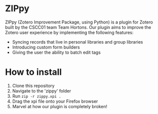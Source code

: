 # ZIPpy
ZIPpy (Zotero Improvement Package, using Python) is a plugin for Zotero built by the CSCC01 team Team Hortons.
Our plugin aims to improve the Zotero user experience by implementing the following features:

* Syncing records that live in personal libraries and group libraries
* Introducing custom form builders
* Giving the user the ability to batch edit tags

# How to install
1. Clone this repository
2. Navigate to the 'zippy' folder
3. Run ```zip -r zippy.xpi .``` 
4. Drag the xpi file onto your Firefox browser
5. Marvel at how our plugin is completely broken!
